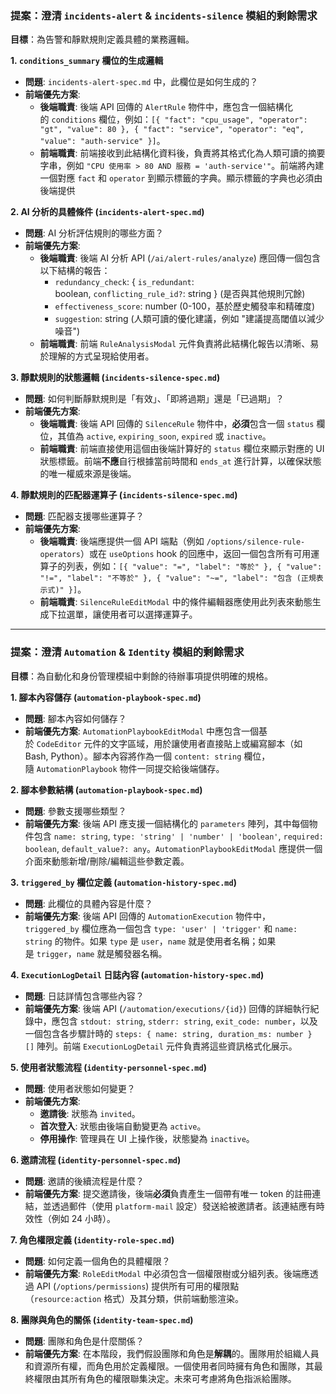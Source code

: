 ### **提案：澄清 `incidents-alert` & `incidents-silence` 模組的剩餘需求**

**目標**：為告警和靜默規則定義具體的業務邏輯。

**1. `conditions_summary` 欄位的生成邏輯**

- **問題**: `incidents-alert-spec.md` 中，此欄位是如何生成的？
- **前端優先方案**:
    - **後端職責**: 後端 API 回傳的 `AlertRule` 物件中，應包含一個結構化的 `conditions` 欄位，例如：`[{ "fact": "cpu_usage", "operator": "gt", "value": 80 }, { "fact": "service", "operator": "eq", "value": "auth-service" }]`。
    - **前端職責**: 前端接收到此結構化資料後，負責將其格式化為人類可讀的摘要字串，例如 `"CPU 使用率 > 80 AND 服務 = 'auth-service'"`。前端將內建一個對應 `fact` 和 `operator` 到顯示標籤的字典。顯示標籤的字典也必須由後端提供

**2. AI 分析的具體條件 (`incidents-alert-spec.md`)**

- **問題**: AI 分析評估規則的哪些方面？
- **前端優先方案**:
    - **後端職責**: 後端 AI 分析 API (`/ai/alert-rules/analyze`) 應回傳一個包含以下結構的報告：
        - `redundancy_check`: { `is_redundant`: boolean, `conflicting_rule_id?`: string } (是否與其他規則冗餘)
        - `effectiveness_score`: number (0-100，基於歷史觸發率和精確度)
        - `suggestion`: string (人類可讀的優化建議，例如 "建議提高閾值以減少噪音")
    - **前端職責**: 前端 `RuleAnalysisModal` 元件負責將此結構化報告以清晰、易於理解的方式呈現給使用者。

**3. 靜默規則的狀態邏輯 (`incidents-silence-spec.md`)**

- **問題**: 如何判斷靜默規則是「有效」、「即將過期」還是「已過期」？
- **前端優先方案**:
    - **後端職責**: 後端 API 回傳的 `SilenceRule` 物件中，**必須**包含一個 `status` 欄位，其值為 `active`, `expiring_soon`, `expired` 或 `inactive`。
    - **前端職責**: 前端直接使用這個由後端計算好的 `status` 欄位來顯示對應的 UI 狀態標籤。前端**不應**自行根據當前時間和 `ends_at` 進行計算，以確保狀態的唯一權威來源是後端。

**4. 靜默規則的匹配器運算子 (`incidents-silence-spec.md`)**

- **問題**: 匹配器支援哪些運算子？
- **前端優先方案**:
    - **後端職責**: 後端應提供一個 API 端點（例如 `/options/silence-rule-operators`）或在 `useOptions` hook 的回應中，返回一個包含所有可用運算子的列表，例如：`[{ "value": "=", "label": "等於" }, { "value": "!=", "label": "不等於" }, { "value": "~=", "label": "包含 (正規表示式)" }]`。
    - **前端職責**: `SilenceRuleEditModal` 中的條件編輯器應使用此列表來動態生成下拉選單，讓使用者可以選擇運算子。

---

### **提案：澄清 `Automation` & `Identity` 模組的剩餘需求**

**目標**：為自動化和身份管理模組中剩餘的待辦事項提供明確的規格。

**1. 腳本內容儲存 (`automation-playbook-spec.md`)**

- **問題**: 腳本內容如何儲存？
- **前端優先方案**: `AutomationPlaybookEditModal` 中應包含一個基於 `CodeEditor` 元件的文字區域，用於讓使用者直接貼上或編寫腳本（如 Bash, Python）。腳本內容將作為一個 `content: string` 欄位，隨 `AutomationPlaybook` 物件一同提交給後端儲存。

**2. 腳本參數結構 (`automation-playbook-spec.md`)**

- **問題**: 參數支援哪些類型？
- **前端優先方案**: 後端 API 應支援一個結構化的 `parameters` 陣列，其中每個物件包含 `name: string`, `type: 'string' | 'number' | 'boolean'`, `required: boolean`, `default_value?: any`。`AutomationPlaybookEditModal` 應提供一個介面來動態新增/刪除/編輯這些參數定義。

**3. `triggered_by` 欄位定義 (`automation-history-spec.md`)**

- **問題**: 此欄位的具體內容是什麼？
- **前端優先方案**: 後端 API 回傳的 `AutomationExecution` 物件中，`triggered_by` 欄位應為一個包含 `type: 'user' | 'trigger'` 和 `name: string` 的物件。如果 `type` 是 `user`，`name` 就是使用者名稱；如果是 `trigger`，`name` 就是觸發器名稱。

**4. `ExecutionLogDetail` 日誌內容 (`automation-history-spec.md`)**

- **問題**: 日誌詳情包含哪些內容？
- **前端優先方案**: 後端 API (`/automation/executions/{id}`) 回傳的詳細執行紀錄中，應包含 `stdout: string`, `stderr: string`, `exit_code: number`，以及一個包含各步驟計時的 `steps: { name: string, duration_ms: number }[]` 陣列。前端 `ExecutionLogDetail` 元件負責將這些資訊格式化展示。

**5. 使用者狀態流程 (`identity-personnel-spec.md`)**

- **問題**: 使用者狀態如何變更？
- **前端優先方案**:
    - **邀請後**: 狀態為 `invited`。
    - **首次登入**: 狀態由後端自動變更為 `active`。
    - **停用操作**: 管理員在 UI 上操作後，狀態變為 `inactive`。

**6. 邀請流程 (`identity-personnel-spec.md`)**

- **問題**: 邀請的後續流程是什麼？
- **前端優先方案**: 提交邀請後，後端**必須**負責產生一個帶有唯一 token 的註冊連結，並透過郵件（使用 `platform-mail` 設定）發送給被邀請者。該連結應有時效性（例如 24 小時）。

**7. 角色權限定義 (`identity-role-spec.md`)**

- **問題**: 如何定義一個角色的具體權限？
- **前端優先方案**: `RoleEditModal` 中必須包含一個權限樹或分組列表。後端應透過 API (`/options/permissions`) 提供所有可用的權限點（`resource:action` 格式）及其分類，供前端動態渲染。

**8. 團隊與角色的關係 (`identity-team-spec.md`)**

- **問題**: 團隊和角色是什麼關係？
- **前端優先方案**: 在本階段，我們假設團隊和角色是**解耦**的。團隊用於組織人員和資源所有權，而角色用於定義權限。一個使用者同時擁有角色和團隊，其最終權限由其所有角色的權限聯集決定。未來可考慮將角色指派給團隊。
